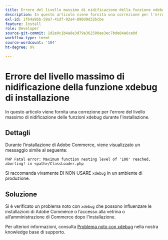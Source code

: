 ```yaml
---
title: Errore del livello massimo di nidificazione della funzione xdebug di installazione
description: In questo articolo viene fornita una correzione per l'errore del livello massimo di nidificazione delle funzioni xdebug durante l'installazione.
exl-id: 1f64a9bb-59a7-41df-92a4-890d9d32bcbe
feature: Install
role: Developer
source-git-commit: 1d2e0c1b4a8e3d79a362500ee3ec7bde84a6ce0d
workflow-type: tm+mt
source-wordcount: '104'
ht-degree: 0%

---
```


# Errore del livello massimo di nidificazione della funzione xdebug di installazione

In questo articolo viene fornita una correzione per l&#39;errore del livello massimo di nidificazione delle funzioni xdebug durante l&#39;installazione.

## Dettagli

Durante l’installazione di Adobe Commerce, viene visualizzato un messaggio simile al seguente:

`PHP Fatal error: Maximum function nesting level of '100' reached, aborting! in <path>/ClassLoader.php`

Si raccomanda vivamente DI NON USARE `xdebug` in un ambiente di produzione.

## Soluzione

Si è verificato un problema noto con `xdebug` che possono influenzare le installazioni di Adobe Commerce o l’accesso alla vetrina o all’amministrazione di Commerce dopo l’installazione.

Per ulteriori informazioni, consulta [Problema noto con xdebug](/help/troubleshooting/miscellaneous/known-issues-that-affect-installation.md) nella nostra knowledge base di supporto.
